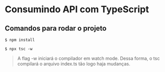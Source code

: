 # Consumindo API com TypeScript

## Comandos para rodar o projeto

```
$ npm install
```

```
$ npx tsc -w
```

> A flag -w iniciará o compilador em watch mode. Dessa forma, o tsc compilará o arquivo index.ts tão logo haja mudanças.
